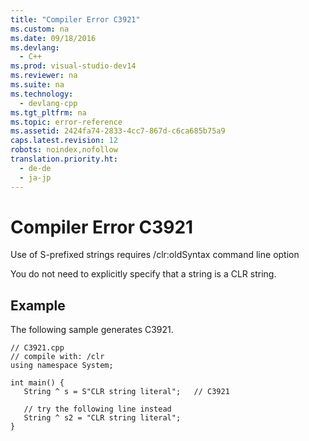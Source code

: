 ```yaml
---
title: "Compiler Error C3921"
ms.custom: na
ms.date: 09/18/2016
ms.devlang: 
  - C++
ms.prod: visual-studio-dev14
ms.reviewer: na
ms.suite: na
ms.technology: 
  - devlang-cpp
ms.tgt_pltfrm: na
ms.topic: error-reference
ms.assetid: 2424fa74-2833-4cc7-867d-c6ca685b75a9
caps.latest.revision: 12
robots: noindex,nofollow
translation.priority.ht: 
  - de-de
  - ja-jp
---
```

# Compiler Error C3921
Use of S-prefixed strings requires /clr:oldSyntax command line option  
  
 You do not need to explicitly specify that a string is a CLR string.  
  
## Example  
 The following sample generates C3921.  
  
```  
// C3921.cpp  
// compile with: /clr  
using namespace System;  
  
int main() {  
   String ^ s = S"CLR string literal";   // C3921  
  
   // try the following line instead  
   String ^ s2 = "CLR string literal";  
}  
```